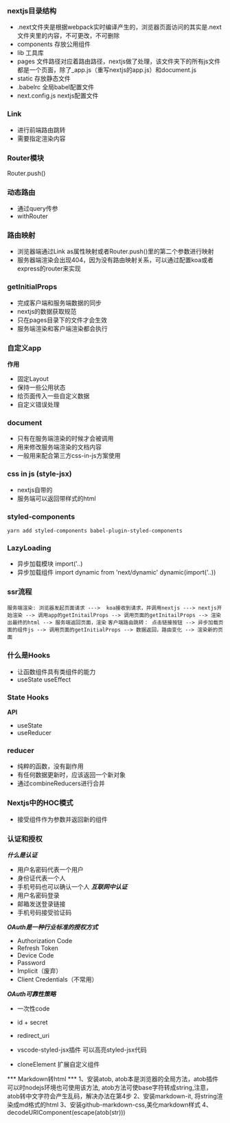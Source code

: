 ### nextjs目录结构
- .next文件夹是根据webpack实时编译产生的，浏览器页面访问的其实是.next文件夹里的内容，不可更改，不可删除
- components 存放公用组件
- lib 工具库
- pages 文件路径对应着路由路径，nextjs做了处理，该文件夹下的所有js文件都是一个页面，除了_app.js（重写nextjs的app.js）和document.js
- static 存放静态文件
- .babelrc 全局babel配置文件 
- next.config.js nextjs配置文件
### Link
- 进行前端路由跳转
- 需要指定渲染内容
### Router模块
Router.push()
### 动态路由
- 通过query传参
- withRouter
### 路由映射
- 浏览器端通过Link as属性映射或者Router.push()里的第二个参数进行映射
- 服务器端渲染会出现404，因为没有路由映射关系，可以通过配置koa或者express的router来实现
### getInitialProps
- 完成客户端和服务端数据的同步
- nextjs的数据获取规范
- 只在pages目录下的文件才会生效
- 服务端渲染和客户端渲染都会执行
### 自定义app
**作用**
- 固定Layout
- 保持一些公用状态
- 给页面传入一些自定义数据
- 自定义错误处理
### document
- 只有在服务端渲染的时候才会被调用
- 用来修改服务端渲染的文档内容
- 一般用来配合第三方css-in-js方案使用
### css in js  (style-jsx)
- nextjs自带的
- 服务端可以返回带样式的html
### styled-components
` yarn add styled-components babel-plugin-styled-components `
### LazyLoading
- 异步加载模块 import('..)
- 异步加载组件 import dynamic from 'next/dynamic'  dynamic(import('..))
### ssr流程
` 服务端渲染: 浏览器发起页面请求 --->  koa接收到请求，并调用nextjs ---> nextjs开始渲染 --> 调用app的getInitailProps --> 调用页面的getInitailProps --> 渲染出最终的html --> 服务端返回页面，渲染 `
` 客户端路由跳转： 点击链接按钮 --> 异步加载页面的组件js --> 调用页面的getInitialProps --> 数据返回，路由变化 --> 渲染新的页面 `
### 什么是Hooks
- 让函数组件具有类组件的能力
- useState useEffect
### State Hooks
**API**
- useState
- useReducer
 ### reducer
 - 纯粹的函数，没有副作用
 - 有任何数据更新时，应该返回一个新对象
 - 通过combineReducers进行合并
 ### Nextjs中的HOC模式
 - 接受组件作为参数并返回新的组件
 ### 认证和授权
 ***什么是认证***
 - 用户名密码代表一个用户
 - 身份证代表一个人
 - 手机号码也可以确认一个人
 ***互联网中认证***
 - 用户名密码登录
 - 邮箱发送登录链接
 - 手机号码接受验证码

 ***OAuth是一种行业标准的授权方式***
 - Authorization Code
 - Refresh Token
 - Device Code
 - Password
 - Implicit（废弃）
 - Client Credentials（不常用）

 ***OAuth可靠性策略***
 - 一次性code
 - id + secret
 - redirect_uri

 - vscode-styled-jsx插件 可以高亮styled-jsx代码
 - cloneElement 扩展自定义组件

*** Markdown转html ***
1、安装atob, atob本是浏览器的全局方法，atob插件可以时nodejs环境也可使用该方法, atob方法可使base字符转成string,注意，atob转中文字符会产生乱码，解决办法在第4步
2、安装markdown-it, 将string渲染成md格式的html
3、安装github-markdown-css,美化markdown样式
4、decodeURIComponent(escape(atob(str)))



